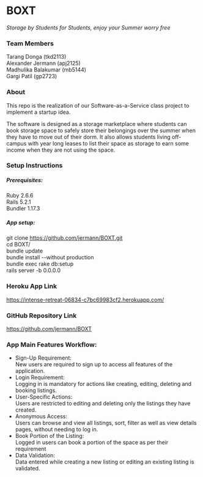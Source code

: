 # BOXT
*Storage by Students for Students, enjoy your Summer worry free*

### Team Members
Tarang Donga (tkd2113)  
Alexander Jermann (apj2125)  
Madhulika Balakumar (mb5144)  
Gargi Patil (gp2723)  

### About
This repo is the realization of our Software-as-a-Service class project to implement a startup idea. 

The software is designed as a storage marketplace where students can book storage space to safely store their belongings over the summer when they have to move out of their dorm. It also allows students living off-campus with year long leases to list their space as storage to earn some income when they are not using the space. 

### Setup Instructions
##### Prerequisites:  
Ruby 2.6.6  
Rails 5.2.1  
Bundler 1.17.3  
##### App setup:
git clone https://github.com/jermann/BOXT.git  
cd BOXT/  
bundle update  
bundle install --without production  
bundle exec rake db:setup  
rails server -b 0.0.0.0  

### Heroku App Link
https://intense-retreat-06834-c7bc69983cf2.herokuapp.com/  

### GitHub Repository Link
https://github.com/jermann/BOXT  

### App Main Features Workflow:
- Sign-Up Requirement:  
New users are required to sign up to access all features of the application.  
- Login Requirement:  
Logging in is mandatory for actions like creating, editing, deleting and booking listings.  
- User-Specific Actions:  
Users are restricted to editing and deleting only the listings they have created.  
- Anonymous Access:  
Users can browse and view all listings, sort, filter as well as view details pages, without needing to log in.  
- Book Portion of the Listing:  
Logged in users can book a portion of the space as per their requirement  
- Data Validation:   
Data entered while creating a new listing or editing an existing listing is validated.  
  
